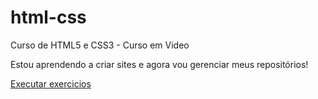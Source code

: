 # html-css
 Curso de HTML5 e CSS3 - Curso em Video

Estou aprendendo a criar sites e agora vou gerenciar meus repositórios!

<a href="https://reginaldossjunior.github.io/html-css/exercicios">Executar exercicios</a>
